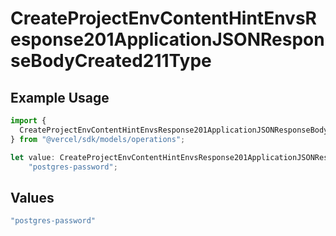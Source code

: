 # CreateProjectEnvContentHintEnvsResponse201ApplicationJSONResponseBodyCreated211Type

## Example Usage

```typescript
import {
  CreateProjectEnvContentHintEnvsResponse201ApplicationJSONResponseBodyCreated211Type,
} from "@vercel/sdk/models/operations";

let value: CreateProjectEnvContentHintEnvsResponse201ApplicationJSONResponseBodyCreated211Type =
    "postgres-password";
```

## Values

```typescript
"postgres-password"
```